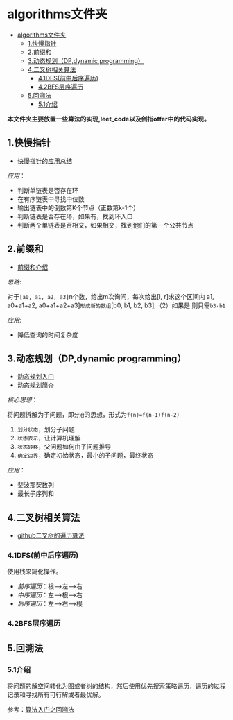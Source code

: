 # algorithms文件夹

<!-- TOC -->

- [algorithms文件夹](#algorithms%e6%96%87%e4%bb%b6%e5%a4%b9)
  - [1.快慢指针](#1%e5%bf%ab%e6%85%a2%e6%8c%87%e9%92%88)
  - [2.前缀和](#2%e5%89%8d%e7%bc%80%e5%92%8c)
  - [3.动态规划（DP,dynamic programming）](#3%e5%8a%a8%e6%80%81%e8%a7%84%e5%88%92dpdynamic-programming)
  - [4.二叉树相关算法](#4%e4%ba%8c%e5%8f%89%e6%a0%91%e7%9b%b8%e5%85%b3%e7%ae%97%e6%b3%95)
    - [4.1DFS(前中后序遍历)](#41dfs%e5%89%8d%e4%b8%ad%e5%90%8e%e5%ba%8f%e9%81%8d%e5%8e%86)
    - [4.2BFS层序遍历](#42bfs%e5%b1%82%e5%ba%8f%e9%81%8d%e5%8e%86)
  - [5.回溯法](#5%e5%9b%9e%e6%ba%af%e6%b3%95)
    - [5.1介绍](#51%e4%bb%8b%e7%bb%8d)

<!-- /TOC -->

**本文件夹主要放置一些算法的实现,leet_code以及剑指offer中的代码实现。**

## 1.快慢指针

- [快慢指针的应用总结](https://blog.csdn.net/qq_21815981/rticle/detai76)

*应用*：

- 判断单链表是否存在环
- 在有序链表中寻找中位数
- 输出链表中的倒数第K个节点（正数第k-1个）
- 判断链表是否存在环，如果有，找到环入口
- 判断两个单链表是否相交，如果相交，找到他们的第一个公共节点

## 2.前缀和

- [前缀和介绍](https://blog.csdn.net/k_r_forever/rticle/details/81775899)

*思路*:

对于`[a0, a1, a2, a3]`n个数，给出m次询问，每次给出[l, r]求这个区间内 
a1, a0+a1+a2, a0+a1+a2+a3]`形成新的数组`[b0, b1, b2, b3];（2）如果是 
则只需`b3-b1`

*应用*:

- 降低查询的时间复杂度

## 3.动态规划（DP,dynamic programming）

- [动态规划入门](https://blog.csdn.net/baidu_28312631/article/details/47418773)
- [动态规划简介](https://www.jianshu.com/p/40064cb0d5f3)

*核心思想*：

将问题拆解为子问题，即`分治`的思想，形式为`f(n)=f(n-1)f(n-2)`

1. `划分状态`，划分子问题
2. `状态表示`，让计算机理解
3. `状态转移`，父问题如何由子问题推导
4. `确定边界`，确定初始状态，最小的子问题，最终状态

*应用*：

- 斐波那契数列
- 最长子序列和

## 4.二叉树相关算法

- [github二叉树的遍历算法](https://github.com/azl397985856/leetcode/blob/master/thinkings/binary-tree-traversal.md)

### 4.1DFS(前中后序遍历)

使用栈来简化操作。

- *前序遍历*：根-->左-->右
- *中序遍历*：左-->根-->右
- *后序遍历*：左-->右-->根

### 4.2BFS层序遍历

## 5.回溯法

### 5.1介绍

将问题的解空间转化为图或者树的结构，然后使用优先搜索策略遍历，遍历的过程记录和寻找所有可行解或者最优解。

参考：[算法入门之回溯法](https://blog.csdn.net/weiyuefei/article/details/79316653)
